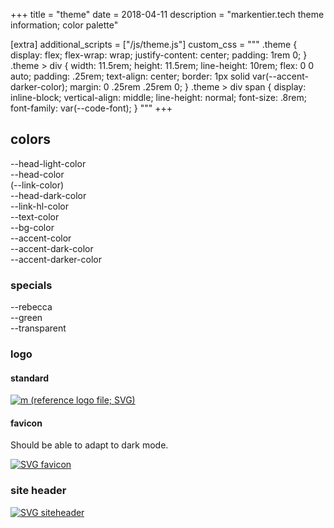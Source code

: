 +++
title = "theme"
date = 2018-04-11
description = "markentier.tech theme information; color palette"

[extra]
additional_scripts = ["/js/theme.js"]
custom_css = """
.theme {
  display: flex;
  flex-wrap: wrap;
  justify-content: center;
  padding: 1rem 0;
}
.theme > div {
  width: 11.5rem;
  height: 11.5rem;
  line-height: 10rem;
  flex: 0 0 auto;
  padding: .25rem;
  text-align: center;
  border: 1px solid var(--accent-darker-color);
  margin: 0 .25rem .25rem 0;
}
.theme > div span {
  display: inline-block;
  vertical-align: middle;
  line-height: normal;
  font-size: .8rem;
  font-family: var(--code-font);
}
"""
+++

## colors

<div class="theme">
  <div style="background:var(--head-light-color)"><span style="color:var(--bg-color)">--head-light-color</span></div>
  <div style="background:var(--head-color)"><span style="color:var(--bg-color)">--head-color<br/>(--link-color)</span></div>
  <div style="background:var(--head-dark-color)"><span style="color:var(--bg-color)">--head-dark-color</span></div>
  <div style="background:var(--link-hl-color)"><span style="color:var(--bg-color)">--link-hl-color</span></div>
  <div style="background:var(--text-color)"><span style="color:var(--bg-color)">--text-color</span></div>
  <div style="background:var(--bg-color)"><span>--bg-color</span></div>
  <div style="background:var(--accent-color)"><span>--accent-color</span></div>
  <div style="background:var(--accent-dark-color)"><span>--accent-dark-color</span></div>
  <div style="background:var(--accent-darker-color)"><span>--accent-darker-color</span></div>
  <!-- <div style="background:var(--accent-darkest-color)"><span>--accent-darkest-color</span></div> -->
</div>


### specials

<div class="theme">
  <div style="background:var(--rebecca)"><span style="color:var(--bg-color)">--rebecca</span></div>
  <div style="background:var(--green)"><span style="color:var(--bg-color)">--green</span></div>
  <div style="background:var(--transparent)"><span>--transparent</span></div>
</div>
<p></p>

### logo

#### standard

[![m (reference logo file; SVG)](/i/m.svg)](/i/m.svg)

#### favicon

Should be able to adapt to dark mode.

[![SVG favicon](/i/m.favicon.svg)](/i/m.favicon.svg)

### site header

[![SVG siteheader](/i/markentier_tech.svg)](/i/markentier_tech.svg)
